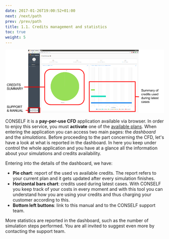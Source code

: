 ```yaml
---
date: 2017-01-26T19:00:52+01:00
next: /next/path
prev: /prev/path
title: 1.1. Credits management and statistics
toc: true
weight: 5
---
```


![Selection of a precursor MESH 2D step when starting a MESH 3D one.](images/Credit_page.png "Selection of a precursor MESH 2D step when starting a MESH 3D one.")

CONSELF it is a **pay-per-use CFD** application available via browser. In order to enjoy this service, you must **activate** one of the [available plans](https://conself.com/product/subscriptions/). When entering the application you can access two main pages: the *dashboard* and the *simulations*. Before proceeding to the part concerning the CFD, let's have a look at what is reported in the dashboard. In here you keep under control the whole application and you have at a glance all the information about your simulations and credits availability.

Entering into the details of the dashboard, we have:

- **Pie chart**: report of the used vs available credits. The report refers to your current plan and it gets updated after every simulation finishes.
- **Horizontal bars chart**: credits used during latest cases. With CONSELF you keep track of your costs in every moment and with this tool you can understand how you are using your credits and thus charging your customer according to this.
- **Bottom left buttons**: link to this manual and to the CONSELF support team.

More statistics are reported in the dashboard, such as the number of simulation steps performed. You are all invited to suggest even more by contacting the support team.